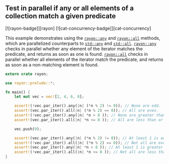 [ex-rayon-any-all]: #ex-rayon-any-all
<a name="ex-rayon-any-all"></a>
## Test in parallel if any or all elements of a collection match a given predicate

[![rayon-badge]][rayon] [![cat-concurrency-badge]][cat-concurrency]

This example demonstrates using the [`rayon::any`] and [`rayon::all`] methods, which are parallelized counterparts to [`std::any`] and [`std::all`]. [`rayon::any`] checks in parallel whether any element of the iterator matches the predicate, and returns as soon as one is found. [`rayon::all`] checks in parallel whether all elements of the iterator match the predicate, and returns as soon as a non-matching element is found.

```rust
extern crate rayon;

use rayon::prelude::*;

fn main() {
    let mut vec = vec![2, 4, 6, 8];

    assert!(!vec.par_iter().any(|n| (*n % 2) != 0)); // None are odd.
    assert!(vec.par_iter().all(|n| (*n % 2) == 0)); // All are even.
    assert!(!vec.par_iter().any(|n| *n > 8 )); // None are greater than 8.
    assert!(vec.par_iter().all(|n| *n <= 8 )); // All are less than or equal to 8.

    vec.push(9);

    assert!(vec.par_iter().any(|n| (*n % 2) != 0)); // At least 1 is odd.
    assert!(!vec.par_iter().all(|n| (*n % 2) == 0)); // Not all are even.
    assert!(vec.par_iter().any(|n| *n > 8 )); // At least 1 is greater than 8.
    assert!(!vec.par_iter().all(|n| *n <= 8 )); // Not all are less than or equal to 8.
}
```

[`rayon::all`]: https://docs.rs/rayon/*/rayon/iter/trait.ParallelIterator.html#method.all
[`rayon::any`]: https://docs.rs/rayon/*/rayon/iter/trait.ParallelIterator.html#method.any
[`std::all`]: https://doc.rust-lang.org/std/iter/trait.Iterator.html#method.all
[`std::any`]: https://doc.rust-lang.org/std/iter/trait.Iterator.html#method.any
